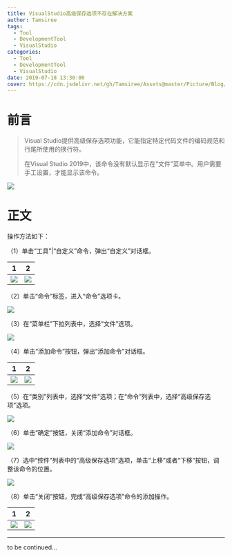 ```yaml
---
title: VisualStudio高级保存选项不存在解决方案
author: Tamsiree
tags:
  - Tool
  - DevelopmentTool
  - VisualStudio
categories:
  - Tool
  - DevelopmentTool
  - VisualStudio
date: 2019-07-18 13:30:00
cover: https://cdn.jsdelivr.net/gh/Tamsiree/Assets@master/Picture/Blog/Cover/wallhaven-495wxx.jpg
---
```


# 前言
> Visual Studio提供高级保存选项功能，它能指定特定代码文件的编码规范和行尾所使用的换行符。
> 
> 在Visual Studio 2019中，该命令没有默认显示在“文件”菜单中。用户需要手工设置，才能显示该命令。

![](https://cdn.jsdelivr.net/gh/Tamsiree/Assets@master/DeskTop/202925-1567427365c256.jpg)

<!-- more -->

# 正文

操作方法如下：

（1）单击“工具”|“自定义”命令，弹出“自定义”对话框。

|1|2|
| - | - |
|<img src="https://cdn.jsdelivr.net/gh/Tamsiree/Assets@master/Picture/Blog/Post/pasted-0.png">|<img src="https://cdn.jsdelivr.net/gh/Tamsiree/Assets@master/Picture/Blog/Post/pasted-1.png">|

（2）单击“命令”标签，进入“命令”选项卡。

<img src="https://cdn.jsdelivr.net/gh/Tamsiree/Assets@master/Picture/Blog/Post/pasted-2.png">

（3）在“菜单栏”下拉列表中，选择“文件”选项。


<img src="https://cdn.jsdelivr.net/gh/Tamsiree/Assets@master/Picture/Blog/Post/pasted-3.png">

（4）单击“添加命令”按钮，弹出“添加命令”对话框。

|1|2|
| - | - |
|<img src="https://cdn.jsdelivr.net/gh/Tamsiree/Assets@master/Picture/Blog/Post/pasted-4.png">|<img src="https://cdn.jsdelivr.net/gh/Tamsiree/Assets@master/Picture/Blog/Post/pasted-5.png">|

（5）在“类别”列表中，选择“文件”选项；在“命令”列表中，选择“高级保存选项”选项。

<img src="https://cdn.jsdelivr.net/gh/Tamsiree/Assets@master/Picture/Blog/Post/pasted-6.png">

（6）单击“确定”按钮，关闭“添加命令”对话框。

<img src="https://cdn.jsdelivr.net/gh/Tamsiree/Assets@master/Picture/Blog/Post/pasted-7.png">

（7）选中“控件”列表中的“高级保存选项”选项，单击“上移”或者“下移”按钮，调整该命令的位置。

<img src="https://cdn.jsdelivr.net/gh/Tamsiree/Assets@master/Picture/Blog/Post/pasted-8.png">

（8）单击“关闭”按钮，完成“高级保存选项”命令的添加操作。

|1|2|
| - | - |
|<img src="https://cdn.jsdelivr.net/gh/Tamsiree/Assets@master/Picture/Blog/Post/pasted-9.png">|<img src="https://cdn.jsdelivr.net/gh/Tamsiree/Assets@master/Picture/Blog/Post/pasted-10.png">|



---
to be continued...